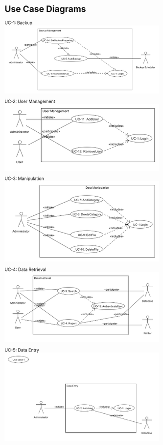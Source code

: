 # Use Case Diagrams

UC-1: Backup
<img src="UseCase Diagrams/images/backup.png"> <br>

UC-2: User Management
<img src="UseCase Diagrams/images/user management.png"> <br>

UC-3: Manipulation
<img src="UseCase Diagrams/images/Manipulation.png"> <br>

UC-4: Data Retrieval
<img src="UseCase Diagrams/images/data retrieval.png"> <br>

UC-5: Data Entry
<img src="UseCase Diagrams/images/Data entry.png"> <br>
